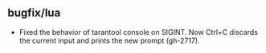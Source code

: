 ## bugfix/lua

* Fixed the behavior of tarantool console on SIGINT. Now Ctrl+C discards
  the current input and prints the new prompt (gh-2717).